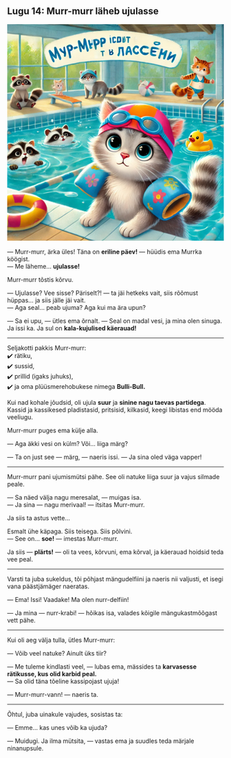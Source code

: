 ## **Lugu 14: Murr-murr läheb ujulasse**  

![story-14](../../_assets/img/story-14.webp)

— Murr-murr, ärka üles! Täna on **eriline päev!** — hüüdis ema Murrka köögist.  
— Me läheme… **ujulasse!**

Murr-murr tõstis kõrvu.

— Ujulasse? Vee sisse? Päriselt?! — ta jäi hetkeks vait, siis rõõmust hüppas… ja siis jälle jäi vait.  
— Aga seal… peab ujuma? Aga kui ma ära upun?

— Sa ei upu, — ütles ema õrnalt. — Seal on madal vesi, ja mina olen sinuga. Ja issi ka. Ja sul on **kala-kujulised käerauad!**

---

Seljakotti pakkis Murr-murr:  
✔️ rätiku,  
✔️ sussid,  
✔️ prillid (igaks juhuks),  
✔️ ja oma plüüsmerehobukese nimega **Bulli-Bull.**

Kui nad kohale jõudsid, oli ujula **suur** ja **sinine nagu taevas partidega**. Kassid ja kassikesed pladistasid, pritsisid, kilkasid, keegi libistas end mööda veeliugu.

Murr-murr puges ema külje alla.

— Aga äkki vesi on külm? Või… liiga märg?

— Ta on just see — märg, — naeris issi. — Ja sina oled väga vapper!

---

Murr-murr pani ujumismütsi pähe. See oli natuke liiga suur ja vajus silmade peale.

— Sa näed välja nagu meresalat, — muigas isa.  
— Ja sina — nagu merivaal! — itsitas Murr-murr.

Ja siis ta astus vette…

Esmalt ühe käpaga. Siis teisega. Siis põlvini.  
— See on… **soe!** — imestas Murr-murr.

Ja siis — **plärts!** — oli ta vees, kõrvuni, ema kõrval, ja käerauad hoidsid teda vee peal.

---

Varsti ta juba sukeldus, tõi põhjast mängudelfiini ja naeris nii valjusti, et isegi vana päästjämäger naeratas.

— Ema! Issi! Vaadake! Ma olen nurr-delfiin!

— Ja mina — nurr-krabi! — hõikas isa, valades kõigile mängukastmõõgast vett pähe.

---

Kui oli aeg välja tulla, ütles Murr-murr:

— Võib veel natuke? Ainult üks tiir?

— Me tuleme kindlasti veel, — lubas ema, mässides ta **karvasesse rätikusse, kus olid karbid peal.**  
— Sa olid täna tõeline kassipojast ujuja!

— Murr-murr-vann! — naeris ta.

---

Õhtul, juba uinakule vajudes, sosistas ta:

— Emme… kas unes võib ka ujuda?

— Muidugi. Ja ilma mütsita, — vastas ema ja suudles teda märjale ninanupsule.
